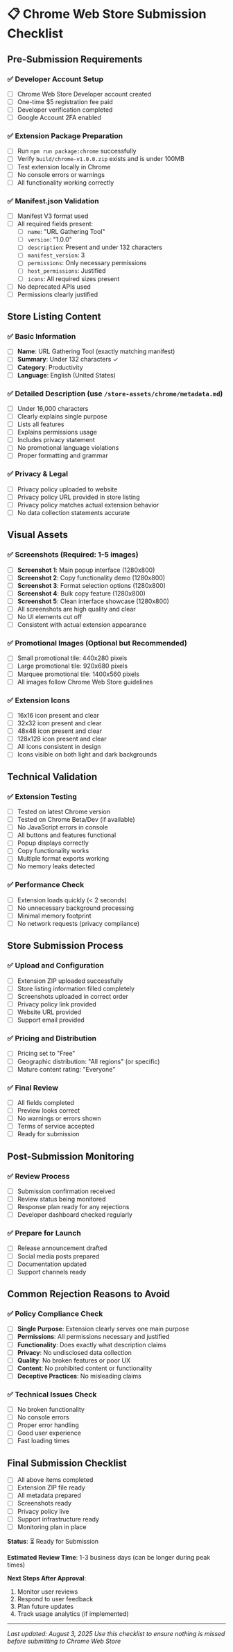# 📋 Chrome Web Store Submission Checklist

## Pre-Submission Requirements

### ✅ Developer Account Setup
- [ ] Chrome Web Store Developer account created
- [ ] One-time $5 registration fee paid
- [ ] Developer verification completed
- [ ] Google Account 2FA enabled

### ✅ Extension Package Preparation
- [ ] Run `npm run package:chrome` successfully
- [ ] Verify `build/chrome-v1.0.0.zip` exists and is under 100MB
- [ ] Test extension locally in Chrome
- [ ] No console errors or warnings
- [ ] All functionality working correctly

### ✅ Manifest.json Validation
- [ ] Manifest V3 format used
- [ ] All required fields present:
  - [ ] `name`: "URL Gathering Tool"
  - [ ] `version`: "1.0.0"
  - [ ] `description`: Present and under 132 characters
  - [ ] `manifest_version`: 3
  - [ ] `permissions`: Only necessary permissions
  - [ ] `host_permissions`: Justified
  - [ ] `icons`: All required sizes present
- [ ] No deprecated APIs used
- [ ] Permissions clearly justified

## Store Listing Content

### ✅ Basic Information
- [ ] **Name**: URL Gathering Tool (exactly matching manifest)
- [ ] **Summary**: Under 132 characters ✓
- [ ] **Category**: Productivity
- [ ] **Language**: English (United States)

### ✅ Detailed Description (use `/store-assets/chrome/metadata.md`)
- [ ] Under 16,000 characters
- [ ] Clearly explains single purpose
- [ ] Lists all features
- [ ] Explains permissions usage
- [ ] Includes privacy statement
- [ ] No promotional language violations
- [ ] Proper formatting and grammar

### ✅ Privacy & Legal
- [ ] Privacy policy uploaded to website
- [ ] Privacy policy URL provided in store listing
- [ ] Privacy policy matches actual extension behavior
- [ ] No data collection statements accurate

## Visual Assets

### ✅ Screenshots (Required: 1-5 images)
- [ ] **Screenshot 1**: Main popup interface (1280x800)
- [ ] **Screenshot 2**: Copy functionality demo (1280x800)
- [ ] **Screenshot 3**: Format selection options (1280x800)
- [ ] **Screenshot 4**: Bulk copy feature (1280x800)
- [ ] **Screenshot 5**: Clean interface showcase (1280x800)
- [ ] All screenshots are high quality and clear
- [ ] No UI elements cut off
- [ ] Consistent with actual extension appearance

### ✅ Promotional Images (Optional but Recommended)
- [ ] Small promotional tile: 440x280 pixels
- [ ] Large promotional tile: 920x680 pixels
- [ ] Marquee promotional tile: 1400x560 pixels
- [ ] All images follow Chrome Web Store guidelines

### ✅ Extension Icons
- [ ] 16x16 icon present and clear
- [ ] 32x32 icon present and clear
- [ ] 48x48 icon present and clear
- [ ] 128x128 icon present and clear
- [ ] All icons consistent in design
- [ ] Icons visible on both light and dark backgrounds

## Technical Validation

### ✅ Extension Testing
- [ ] Tested on latest Chrome version
- [ ] Tested on Chrome Beta/Dev (if available)
- [ ] No JavaScript errors in console
- [ ] All buttons and features functional
- [ ] Popup displays correctly
- [ ] Copy functionality works
- [ ] Multiple format exports working
- [ ] No memory leaks detected

### ✅ Performance Check
- [ ] Extension loads quickly (< 2 seconds)
- [ ] No unnecessary background processing
- [ ] Minimal memory footprint
- [ ] No network requests (privacy compliance)

## Store Submission Process

### ✅ Upload and Configuration
- [ ] Extension ZIP uploaded successfully
- [ ] Store listing information filled completely
- [ ] Screenshots uploaded in correct order
- [ ] Privacy policy link provided
- [ ] Website URL provided
- [ ] Support email provided

### ✅ Pricing and Distribution
- [ ] Pricing set to "Free"
- [ ] Geographic distribution: "All regions" (or specific)
- [ ] Mature content rating: "Everyone"

### ✅ Final Review
- [ ] All fields completed
- [ ] Preview looks correct
- [ ] No warnings or errors shown
- [ ] Terms of service accepted
- [ ] Ready for submission

## Post-Submission Monitoring

### ✅ Review Process
- [ ] Submission confirmation received
- [ ] Review status being monitored
- [ ] Response plan ready for any rejections
- [ ] Developer dashboard checked regularly

### ✅ Prepare for Launch
- [ ] Release announcement drafted
- [ ] Social media posts prepared
- [ ] Documentation updated
- [ ] Support channels ready

## Common Rejection Reasons to Avoid

### ✅ Policy Compliance Check
- [ ] **Single Purpose**: Extension clearly serves one main purpose
- [ ] **Permissions**: All permissions necessary and justified
- [ ] **Functionality**: Does exactly what description claims
- [ ] **Privacy**: No undisclosed data collection
- [ ] **Quality**: No broken features or poor UX
- [ ] **Content**: No prohibited content or functionality
- [ ] **Deceptive Practices**: No misleading claims

### ✅ Technical Issues Check
- [ ] No broken functionality
- [ ] No console errors
- [ ] Proper error handling
- [ ] Good user experience
- [ ] Fast loading times

## Final Submission Checklist

- [ ] All above items completed
- [ ] Extension ZIP file ready
- [ ] All metadata prepared
- [ ] Screenshots ready
- [ ] Privacy policy live
- [ ] Support infrastructure ready
- [ ] Monitoring plan in place

**Status**: ⏳ Ready for Submission

**Estimated Review Time**: 1-3 business days (can be longer during peak times)

**Next Steps After Approval**:
1. Monitor user reviews
2. Respond to user feedback
3. Plan future updates
4. Track usage analytics (if implemented)

---

*Last updated: August 3, 2025*
*Use this checklist to ensure nothing is missed before submitting to Chrome Web Store*
